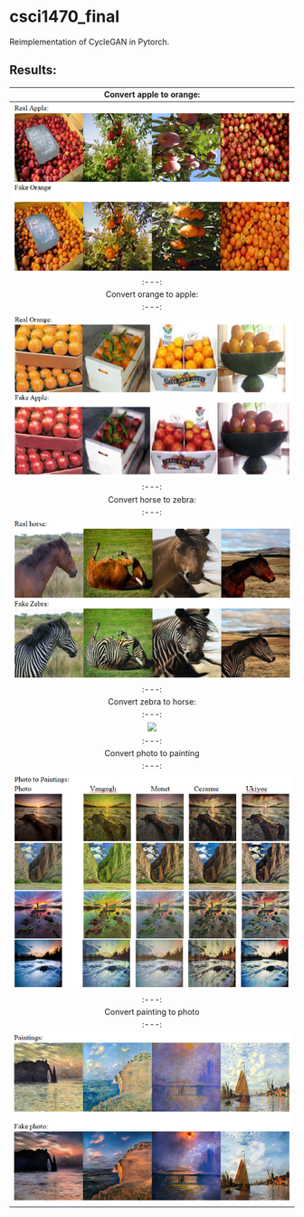 # csci1470_final

Reimplementation of CycleGAN in Pytorch.

## Results:

 |Convert apple to orange:|
|:---:|
 |![](results/apple2orange.png)|
|:---:|
 |Convert orange to apple:|
|:---:|
 |![](results/orange2apple.png)|
|:---:|
 |Convert horse to zebra:|
|:---:|
 |![](results/horse2zebra.png)|
|:---:|
 |Convert zebra to horse:|
|:---:|
 |![](results/zebra2apple.png)|
|:---:|
 |Convert photo to painting|
|:---:|
 |![](results/photo2painting.png)|
|:---:|
 |Convert painting to photo|
|:---:|
 |![](results/painting2photo.png)|
